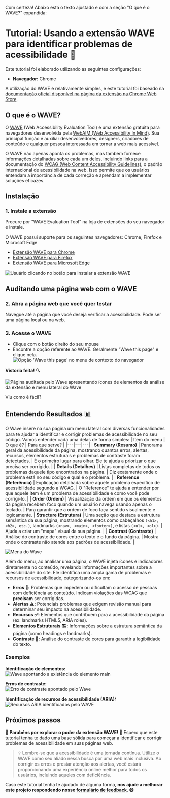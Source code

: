 Com certeza! Abaixo está o texto ajustado e com a seção "O que é o WAVE?" expandida:

# Tutorial: Usando a extensão WAVE para identificar problemas de acessibilidade 🌊

Este tutorial foi elaborado utilizando as seguintes configurações:
- **Navegador:** Chrome

A utilização do WAVE é relativamente simples, e este tutorial foi baseado na [documentação oficial disponível na página da extensão na Chrome Web Store](https://chromewebstore.google.com/detail/wave-evaluation-tool/jbbplnpkjmmeebjpijfedlgcdilocofh?hl=pt-PT&utm_source=ext_sidebar).

## O que é o WAVE?

O [WAVE](https://wave.webaim.org/extension/) (Web Accessibility Evaluation Tool) é uma extensão gratuita para navegadores desenvolvida pela [WebAIM (Web Accessibility In Mind)](https://webaim.org/). Sua principal função é auxiliar desenvolvedores, designers, criadores de conteúdo e qualquer pessoa interessada em tornar a web mais acessível.

O WAVE não apenas aponta os problemas, mas também fornece informações detalhadas sobre cada um deles, incluindo links para a documentação do [WCAG (Web Content Accessibility Guidelines)](https://www.w3.org/WAI/standards-guidelines/wcag/), o padrão internacional de acessibilidade na web. Isso permite que os usuários entendam a importância de cada correção e aprendam a implementar soluções eficazes.

## Instalação

###  1.  **Instale a extensão**

Procure por "WAVE Evaluation Tool" na loja de extensões do seu navegador e instale.

O WAVE possui suporte para os seguintes navegadores: Chrome, Firefox e Microsoft Edge


- [Extensão WAVE para Chrome](https://chrome.google.com/webstore/detail/wave-evaluation-tool/jbbplnpkjmmeebjpijfedlgcdilocofh)
- [Extensão WAVE para Firefox](https://addons.mozilla.org/en-US/firefox/addon/wave-accessibility-tool/) 
- [Extensão WAVE para Microsoft Edge](https://microsoftedge.microsoft.com/addons/detail/wave-evaluation-tool/khapceneeednkiopkkbgkibbdoajpkoj) 

![Usuário clicando no botão para instalar a extensão WAVE](../../assets/wave_intalacao.gif)

## Auditando uma página web com o WAVE

### 2.  **Abra a página web que você quer testar**

Navegue até a página que você deseja verificar a acessibilidade. Pode ser uma página local ou na web.

### 3. **Acesse o WAVE**
- Clique com o botão direito do seu mouse
- Encontre a opção referente ao WAVE. Geralmente "Wave this page" e clique nela.
![Opção 'Wave this page' no menu de contexto do navegador](../../assets/wave_this_page.png)

**Vistoria feita!** 🔍  

![Página auditada pelo Wave apresentando ícones de elementos da análise da extensão e menu lateral do Wave](../../assets/auditoria_wave.gif)

Viu como é fácil?  


## Entendendo Resultados 📊

O Wave insere na sua página um menu lateral com diversas funcionalidades para te ajudar a identificar e corrigir problemas de acessibilidade no seu código. Vamos entender cada uma delas de forma simples:
| Item do menu | O que é? | Para que serve? |
|---|---|---|
| **Summary (Resumo)** | Panorama geral da acessibilidade da página, mostrando quantos erros, alertas, recursos, elementos estruturais e problemas de contraste foram detectados. | É o primeiro lugar para olhar. Ele te ajuda a priorizar o que precisa ser corrigido. |
| **Details (Detalhes)** | Listas completas de todos os problemas daquele tipo encontrados na página. | Diz exatamente onde o problema está no seu código e qual é o problema. |
| **Reference (Referência)** | Explicação detalhada sobre aquele problema específico de acessibilidade segundo a WCAG. | O "Reference" te ajuda a entender por que aquele item é um problema de acessibilidade e como você pode corrigi-lo. |
| **Order (Ordem)** | Visualização da ordem em que os elementos da página recebem foco quando um usuário navega usando apenas o teclado. | Para garantir que a ordem de foco faça sentido visualmente e logicamente. |
 **Structure (Estrutura)** | Uma seção que destaca a estrutura semântica da sua página, mostrando elementos como cabeçalhos `(<h1>, <h2>, etc.)`, landmarks `(<nav>, <main>, <footer>)`, e listas `(<ul>, <ol>)`. | Ajuda a criar um "mapa" visual da sua página. |
| **Contrast (Contraste)** | Análise do contraste de cores entre o texto e o fundo da página. | Mostra onde o contraste não atende aos padrões de acessibilidade. |

![Menu do Wave](../../assets/wave_menu.gif)


Além do menu, ao analisar uma página, o WAVE injeta ícones e indicadores diretamente no conteúdo, revelando informações importantes sobre a acessibilidade do site. Ele identifica uma ampla gama de problemas e recursos de acessibilidade, categorizando-os em:
* **Erros 🔴:** Problemas que impedem ou dificultam o acesso de pessoas com deficiência ao conteúdo.  Indicam violações das WCAG que **precisam** ser corrigidas.
* **Alertas ⚠️:** Potenciais problemas que exigem revisão manual para determinar seu impacto na acessibilidade.  
* **Recursos ✅:** Elementos que contribuem para a acessibilidade da página (ex: landmarks HTML5, ARIA roles).
* **Elementos Estruturais 🏗️:** Informações sobre a estrutura semântica da página (como headings e landmarks).  
* **Contraste 🎨:** Análise do contraste de cores para garantir a legibilidade do texto.

### Exemplos

**Identificação de elementos:** <br>
![Wave apontando a existência do elemento main](../../assets/wave_elementos.png)

**Erros de contraste:** <br>
![Erro de contraste apontado pelo Wave](../../assets/wave_erros_contraste.png)

**Identificação de recursos de acessibilidade (ARIA):** <br>
![Recursos ARIA identificados pelo WAVE](../../assets/wave_recursos_acessibilidade.png)

## Próximos passos

🎉 **Parabéns por explorar o poder da extensão WAVE!** 🎉 Espero que este tutorial tenha te dado uma base sólida para começar a identificar e corrigir problemas de acessibilidade em suas páginas web.

> 💡 Lembre-se que a acessibilidade é uma jornada contínua. Utilize o WAVE como seu aliado nessa busca por uma web mais inclusiva. Ao corrigir os erros e prestar atenção aos alertas, você estará proporcionando uma experiência online melhor para todos os usuários, incluindo aqueles com deficiência.

Caso este tutorial tenha te ajudado de alguma forma, **nos ajude a melhorar este projeto respondendo nosso [formulário de feedback](https://forms.gle/U75FJSutNxZ2bwWG7). 😄**

